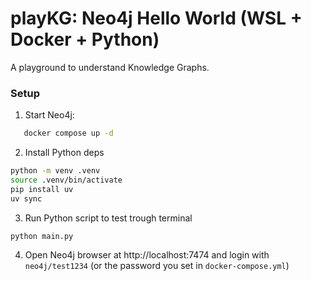 # playKG: Neo4j Hello World (WSL + Docker + Python)
A playground to understand Knowledge Graphs.

### Setup
1. Start Neo4j:

```bash
   docker compose up -d
```
2. Install Python deps

```bash
python -m venv .venv
source .venv/bin/activate  
pip install uv
uv sync
```

3. Run Python script to test trough terminal

```bash
python main.py
``` 

4. Open Neo4j browser at http://localhost:7474 and login with `neo4j/test1234` (or the password you set in `docker-compose.yml`)



